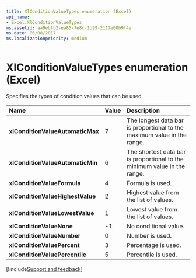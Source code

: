 ```yaml
---
title: XlConditionValueTypes enumeration (Excel)
api_name:
- Excel.XlConditionValueTypes
ms.assetid: aa9ebfb2-ea85-7e8c-1b99-2117e00b9f4a
ms.date: 06/08/2017
ms.localizationpriority: medium
---
```



# XlConditionValueTypes enumeration (Excel)

Specifies the types of condition values that can be used.



|Name|Value|Description|
|:-----|:-----|:-----|
| **xlConditionValueAutomaticMax**|7|The longest data bar is proportional to the maximum value in the range.|
| **xlConditionValueAutomaticMin**|6|The shortest data bar is proportional to the minimum value in the range.|
| **xlConditionValueFormula**|4|Formula is used.|
| **xlConditionValueHighestValue**|2|Highest value from the list of values.|
| **xlConditionValueLowestValue**|1|Lowest value from the list of values.|
| **xlConditionValueNone**|-1|No conditional value.|
| **xlConditionValueNumber**|0|Number is used.|
| **xlConditionValuePercent**|3|Percentage is used.|
| **xlConditionValuePercentile**|5|Percentile is used.|

[!include[Support and feedback](~/includes/feedback-boilerplate.md)]